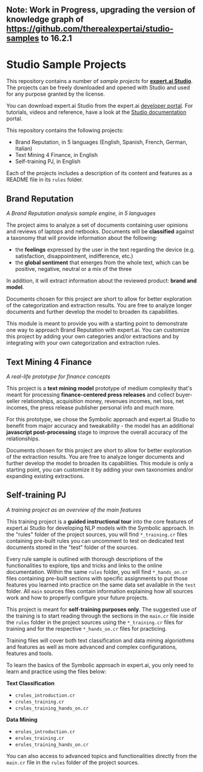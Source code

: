 ## Note: Work in Progress, upgrading the version of knowledge graph of https://github.com/therealexpertai/studio-samples to 16.2.1

# Studio Sample Projects

This repository contains a number of *sample projects* for <a href="https://www.expert.ai/nl-suite/expert-ai-studio/"><b>expert.ai Studio</b></a>. 
The projects can be freely downloaded and opened with Studio and used for any purpose granted by the license.

You can download expert.ai Studio from the expert.ai <a href="https://developer.expert.ai/">developer portal</a>. For tutorials, videos and reference, have a look at the <a href="https://docs.expert.ai/studio/latest/">Studio documentation</a> portal.

This repository contains the following projects:

- Brand Reputation, in 5 languages (English, Spanish, French, German, Italian)
- Text Mining 4 Finance, in English
- Self-training PJ, in English

Each of the projects includes a description of its content and features as a README file in its `rules` folder.

## Brand Reputation

*A Brand Reputation analysis sample engine, in 5 languages*

The project aims to analyze a set of documents containing user opinions and reviews of laptops and netbooks. Documents will be **classified** against a taxonomy that will provide information about the following:

- the **feelings** expressed by the user in the text regarding the device (e.g. satisfaction, disappointment, indifference, etc.)
- the **global sentiment** that emerges from the whole text, which can be positive, negative, neutral or a mix of the three

In addition, it will extract information about the reviewed product: **brand and model**.

Documents chosen for this project are short to allow for better exploration of the categorization and extraction results. You are free to analyze longer documents and further develop the model to broaden its capabilities. 

This module is meant to provide you with a starting point to demonstrate one way to approach Brand Reputation with expert.ai. You can customize this project by adding your own categories and/or extractions and by integrating with your own categorization and extraction rules.

## Text Mining 4 Finance

*A real-life prototype for finance concepts*

This project is a **text mining model** prototype of medium complexity that's meant for processing **finance-centered press releases** and collect buyer-seller relationships, acquisition money, revenues incomes, net loss, net incomes, the press release publisher personal info and much more. 

For this prototype, we chose the Symbolic approach and expert.ai Studio to benefit from major accuracy and tweakability - the model has an additional **javascript post-processing** stage to improve the overall accuracy of the relationships.

Documents chosen for this project are short to allow for better exploration of the extraction results. You are free to analyze longer documents and further develop the model to broaden its capabilities. This module is only a starting point, you can customize it by adding your own taxonomies and/or expanding existing extractions.

## Self-training PJ

*A training project as an overview of the main features*

This training project is a **guided instructional tour** into the core features of expert.ai Studio for developing NLP models with the Symbolic approach. In the "rules" folder of the project sources, you will find `*_training.cr` files containing pre-built rules you can uncomment to test on dedicated test documents stored in the "test" folder of the sources. 

Every rule sample is outlined with thorough descriptions of the functionalities to explore, tips and tricks and links to the online documentation. Within the same `rules` folder, you will find `*_hands_on.cr` files containing pre-built sections with specific assignments to put those features you learned into practice on the same data set available in the `test` folder. All `main` sources files contain information explaining how all sources work and how to properly configure your future projects.

This project is meant for **self-training purposes only**. The suggested use of the training is to start reading through the sections in the `main.cr` file inside the `rules` folder in the project sources using the `*_training.cr` files for training and for the respective `*_hands_on.cr` files for practicing. 

Training files will cover both text classification and data mining algoriothms and features as well as more advanced and complex configurations, features and tools. 

To learn the basics of the Symbolic approach in expert.ai, you only need to learn and practice using the files below:

**Text Classification**

- `crules_introduction.cr`
- `crules_training.cr`
- `crules_training_hands_on.cr`

**Data Mining**

- `erules_introduction.cr`
- `erules_training.cr`
- `erules_training_hands_on.cr`

You can also access to advanced topics and functionalities directly from the `main.cr` file in the `rules` folder of the project sources.

